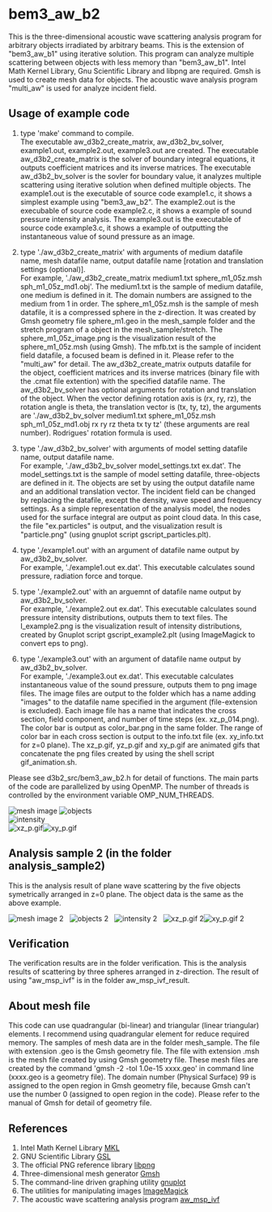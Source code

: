 # bem3_aw_b2
This is the three-dimensional acoustic wave scattering analysis program for arbitrary objects irradiated by arbitrary beams. 
This is the extension of "bem3_aw_b1" using iterative solution. 
This program can analyze multiple scattering between objects with less memory than "bem3_aw_b1".
Intel Math Kernel Library, Gnu Scientific Library and libpng are required. 
Gmsh is used to create mesh data for objects.
The acoustic wave analysis program "multi_aw" is used for analyze incident field. 


## Usage of example code  
1. type 'make' command to compile.  
   The executable aw_d3b2_create_matrix, aw_d3b2_bv_solver, example1.out, example2.out, example3.out are created. 
   The executable aw_d3b2_create_matrix is the solver of boundary integral equations, it outputs coefficient matrices and its inverse matrices. 
   The executable aw_d3b2_bv_solver is the sovler for boundary value, it analyzes multiple scattering using iterative solution when defined multiple objects. 
   The example1.out is the executable of source code example1.c, it shows a simplest example using "bem3_aw_b2". 
   The example2.out is the execubable of source code example2.c, it shows a example of sound pressure intensity analysis. 
   The example3.out is the executable of source code example3.c, it shows a example of outputting the instantaneous value of sound pressure as an image.  
   
2. type './aw_d3b2_create_matrix' with arguments of medium datafile name, mesh datafile name, output datafile name [rotation and translation settings (optional)].  
   For example, './aw_d3b2_create_matrix medium1.txt sphere_m1_05z.msh sph_m1_05z_md1.obj'.
   The medium1.txt is the sample of medium datafile, one medium is defined in it. The domain numbers are assigned to the medium from 1 in order. 
   The sphere_m1_05z.msh is the sample of mesh datafile, it is a compressed sphere in the z-direction.
   It was created by Gmsh geometry file sphere_m1.geo in the mesh_sample folder and the stretch program of a object in the mesh_sample/stretch. 
   The sphere_m1_05z_image.png is the visualization result of the sphere_m1_05z.msh (using Gmsh). 
   The mfb.txt is the sample of incident field datafile, a focused beam is defined in it. Please refer to the "multi_aw" for detail. 
   The aw_d3b2_create_matrix outputs datafile for the object, coefficient matrices and its inverse matrices (binary file with the .cmat file extention) with the specified datafile name.
   The aw_d3b2_bv_solver has optional arguments for rotation and translation of the object. 
   When the vector defining rotation axis is (rx, ry, rz), the rotation angle is theta, the translation vector is (tx, ty, tz), 
   the arguments are './aw_d3b2_bv_solver medium1.txt sphere_m1_05z.msh sph_m1_05z_md1.obj rx ry rz theta tx ty tz' (these arguments are real number). 
   Rodrigues' rotation formula is used.  
   
3. type './aw_d3b2_bv_solver' with arguments of model setting datafile name, output datafile name.  
   For example, './aw_d3b2_bv_solver model_settings.txt ex.dat'. 
   The model_settings.txt is the sample of model setting datafile, three-objects are defined in it. 
   The objects are set by using the output datafile name and an additional translation vector. 
   The incident field can be changed by replacing the datafile, except the density, wave speed and frequency settings.
   As a simple representation of the analysis model, the nodes used for the surface integral are output as point cloud data. 
   In this case, the file "ex.particles" is output, and the visualization result is "particle.png" (using gnuplot script gscript_particles.plt).  
   
4. type './example1.out' with an argument of datafile name output by aw_d3b2_bv_solver.  
   For example, './example1.out ex.dat'. 
   This executable calculates sound pressure, radiation force and torque.

5. type './example2.out' with an arguemnt of datafile name output by aw_d3b2_bv_solver.  
   For example, './example2.out ex.dat'. 
   This executable calculates sound pressure intensity distributions, outputs them to text files. 
   The I_example2.png is the visualization result of intensity distributions, created by Gnuplot script gscript_example2.plt 
   (using ImageMagick to convert eps to png).
   
6. type './example3.out' with an argument of datafile name output by aw_d3b2_bv_solver.  
   For example, './example3.out ex.dat'. 
   This executable calculates instantaneous value of the sound pressure, outputs them to png image files. 
   The image files are output to the folder which has a name adding "images" to the datafile name specified in the argument (file-extension is excluded). 
   Each image file has a name that indicates the cross section, field component, and number of time steps (ex. xz_p_014.png). 
   The color bar is output as color_bar.png in the same folder. 
   The range of color bar in each cross section is output to the info.txt file (ex. xy_info.txt for z=0 plane). 
   The xz_p.gif, yz_p.gif and xy_p.gif are animated gifs that concatenate the png files created by using the shell script gif_animation.sh.  
   
Please see d3b2_src/bem3_aw_b2.h for detail of functions. 
The main parts of the code are parallelized by using OpenMP. 
The number of threads is controlled by the environment variable OMP_NUM_THREADS.

![mesh image](sphere_m1_05z_image.png "mesh image of the object (sphere_m1_05z_image.png)") 
![objects](particles.png "nodes for surface integral (particles.png)")  
![intensity](I_example2.png "intensity distributions (I_example2.png)")  
![xz_p.gif](xz_p.gif "instantaneous value of the p on y=0 plane (xz_p.gif)")![xy_p.gif](xy_p.gif "instantaneous value of the p on z=0 plane (xy_p.gif)")  


## Analysis sample 2 (in the folder analysis_sample2)  

This is the analysis result of plane wave scattering by the five objects symetrically arranged in z=0 plane. 
The object data is the same as the above example. 

![mesh image 2](analysis_sample2/sphere_m1_05z_image.png "mesh image of the object (analysis_sample2/sphere_m1_05z_image.png)")  
![objects 2](analysis_sample2/particles.png "nodes for surface integral (analysis_sample2/particles.png)")  
![intensity 2](analysis_sample2/I_example2.png "intensity distributions (analysis_sample2/I_example2.png)")  
![xz_p.gif 2](analysis_sample2/xz_p.gif "instantaneous value of the p on y=0 plane (analysis_sample2/xz_p.gif)")![xy_p.gif 2](analysis_sample2/xy_p.gif "instantaneous value of the p on z=0 plane (analysis_sample2/xy_p.gif)")  


## Verification  

The verification results are in the folder verification. 
This is the analysis results of scattering by three spheres arranged in z-direction.
The result of using "aw_msp_ivf" is in the folder aw_msp_ivf_result.


## About mesh file  

This code can use quadrangular (bi-linear) and triangular (linear triangular) elements. 
I recommend using quadrangular element for reduce required memory. 
The samples of mesh data are in the folder mesh_sample. 
The file with extension .geo is the Gmsh geometry file. 
The file with extension .msh is the mesh file created by using Gmsh geometry file. 
These mesh files are created by the command 'gmsh -2 -tol 1.0e-15 xxxx.geo' in command line (xxxx.geo is a geometry file). 
The domain number (Physical Surface) 99 is assigned to the open region in Gmsh geometry file, 
because Gmsh can't use the number 0 (assigned to open region in the code). 
Please refer to the manual of Gmsh for detail of geometry file.


## References  

1. Intel Math Kernel Library [MKL](https://software.intel.com/mkl)  
2. GNU Scientific Library [GSL](https://www.gnu.org/software/gsl/)  
3. The official PNG reference library [libpng](http://www.libpng.org/pub/png/libpng.html)  
4. Three-dimensional mesh generator [Gmsh](https://gmsh.info/)
5. The command-line driven graphing utility [gnuplot](http://www.gnuplot.info/)  
6. The utilities for manipulating images [ImageMagick](https://imagemagick.org/)  
7. The acoustic wave scattering analysis program [aw_msp_ivf](https://github.com/akohta/aw_msp_ivf/)  
